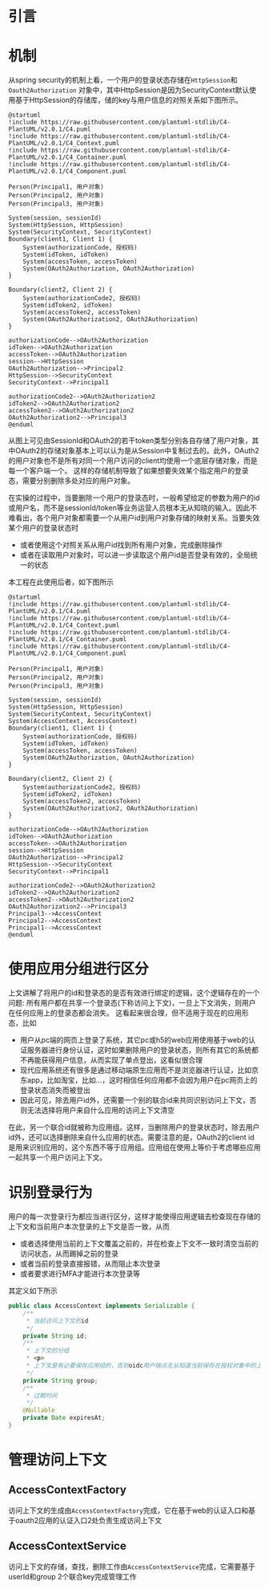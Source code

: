 # 引言

# 机制

从spring security的机制上看，一个用户的登录状态存储在`HttpSession`和`Oauth2Authorization`
对象中，其中HttpSession是因为SecurityContext默认使用基于HttpSession的存储库，储的key与用户信息的对照关系如下图所示。

```plantuml
@startuml
!include https://raw.githubusercontent.com/plantuml-stdlib/C4-PlantUML/v2.0.1/C4.puml
!include https://raw.githubusercontent.com/plantuml-stdlib/C4-PlantUML/v2.0.1/C4_Context.puml
!include https://raw.githubusercontent.com/plantuml-stdlib/C4-PlantUML/v2.0.1/C4_Container.puml
!include https://raw.githubusercontent.com/plantuml-stdlib/C4-PlantUML/v2.0.1/C4_Component.puml

Person(Principal1, 用户对象)
Person(Principal2, 用户对象)
Person(Principal3, 用户对象)

System(session, sessionId)
System(HttpSession, HttpSession)
System(SecurityContext, SecurityContext)
Boundary(client1, Client 1) {
    System(authorizationCode, 授权码)
    System(idToken, idToken)
    System(accessToken, accessToken)
    System(OAuth2Authorization, OAuth2Authorization)
}

Boundary(client2, Client 2) {
    System(authorizationCode2, 授权码)
    System(idToken2, idToken)
    System(accessToken2, accessToken)
    System(OAuth2Authorization2, OAuth2Authorization)
}

authorizationCode-->OAuth2Authorization
idToken-->OAuth2Authorization
accessToken-->OAuth2Authorization
session-->HttpSession
OAuth2Authorization-->Principal2
HttpSession-->SecurityContext
SecurityContext-->Principal1

authorizationCode2-->OAuth2Authorization2
idToken2-->OAuth2Authorization2
accessToken2-->OAuth2Authorization2
OAuth2Authorization2-->Principal3
@enduml
```

从图上可见由SessionId和OAuth2的若干token类型分别各自存储了用户对象，其中OAuth2的存储对象基本上可以认为是从Session中复制过去的。此外，OAuth2的用户对象也不是所有对同一个用户访问的client均使用一个底层存储对象，而是每一个客户端一个。
这样的存储机制导致了如果想要失效某个指定用户的登录态，需要分别删除多处对应的用户对象。

在实操的过程中，当要删除一个用户的登录态时，一般希望给定的参数为用户的id或用户名，而不是sessionId/token等业务运营人员根本无从知晓的输入。因此不难看出，各个用户对象都需要一个从用户id到用户对象存储的映射关系。当要失效某个用户的登录状态时

* 或者使用这个对照关系从用户id找到所有用户对象，完成删除操作
* 或者在读取用户对象时，可以进一步读取这个用户id是否登录有效的，全局统一的状态

本工程在此使用后者，如下图所示

```plantuml
@startuml
!include https://raw.githubusercontent.com/plantuml-stdlib/C4-PlantUML/v2.0.1/C4.puml
!include https://raw.githubusercontent.com/plantuml-stdlib/C4-PlantUML/v2.0.1/C4_Context.puml
!include https://raw.githubusercontent.com/plantuml-stdlib/C4-PlantUML/v2.0.1/C4_Container.puml
!include https://raw.githubusercontent.com/plantuml-stdlib/C4-PlantUML/v2.0.1/C4_Component.puml

Person(Principal1, 用户对象)
Person(Principal2, 用户对象)
Person(Principal3, 用户对象)

System(session, sessionId)
System(HttpSession, HttpSession)
System(SecurityContext, SecurityContext)
System(AccessContext, AccessContext)
Boundary(client1, Client 1) {
    System(authorizationCode, 授权码)
    System(idToken, idToken)
    System(accessToken, accessToken)
    System(OAuth2Authorization, OAuth2Authorization)
}

Boundary(client2, Client 2) {
    System(authorizationCode2, 授权码)
    System(idToken2, idToken)
    System(accessToken2, accessToken)
    System(OAuth2Authorization2, OAuth2Authorization)
}

authorizationCode-->OAuth2Authorization
idToken-->OAuth2Authorization
accessToken-->OAuth2Authorization
session-->HttpSession
OAuth2Authorization-->Principal2
HttpSession-->SecurityContext
SecurityContext-->Principal1

authorizationCode2-->OAuth2Authorization2
idToken2-->OAuth2Authorization2
accessToken2-->OAuth2Authorization2
OAuth2Authorization2-->Principal3
Principal3-->AccessContext
Principal2-->AccessContext
Principal1-->AccessContext
@enduml
```

# 使用应用分组进行区分

上文讲解了将用户的id和登录态的是否有效进行绑定的逻辑，这个逻辑存在的一个问题: 所有用户都在共享一个登录态(下称访问上下文)，一旦上下文消失，则用户在任何应用上的登录态都会消失。 这看起来很合理，但不适用于现在的应用形态，比如

* 用户从pc端的网页上登录了系统，其它pc或h5的web应用使用基于web的认证服务器进行身份认证，这时如果删除用户的登录状态，则所有其它的系统都不再能获得用户信息，从而实现了单点登出，这看似很合理
* 现代应用系统还有很多是通过移动端原生应用而不是浏览器进行认证，比如京东app，比如淘宝，比如...，这时相信任何应用都不会因为用户在pc网页上的登录状态消失而被登出
* 因此可见，除去用户id外，还需要一个别的联合id来共同识别访问上下文，否则无法选择将用户来自什么应用的访问上下文清空

在此，另一个联合id就被称为应用组。这样，当删除用户的登录状态时，除去用户id外，还可以选择删除来自什么应用的状态。需要注意的是，OAuth2的client
id是用来识别应用的，这个东西不等于应用组。应用组在使用上等价于考虑哪些应用一起共享一个用户访问上下文。

# 识别登录行为

用户的每一次登录行为都应当进行区分，这样才能使得应用逻辑去检查现在存储的上下文和当前用户本次登录的上下文是否一致，从而

* 或者选择使用当前的上下文覆盖之前的，并在检查上下文不一致时清空当前的访问状态，从而踢掉之前的登录
* 或者当前的登录直接报错，从而阻止本次登录
* 或者要求进行MFA才能进行本次登录等

其定义如下所示

```java
public class AccessContext implements Serializable {
    /**
     * 当前访问上下文的id
     */
    private String id;
    /**
     * 上下文的分组
     * <p>
     * 上下文是有必要保存应用组的，否则oidc用户端点无从知道当前保存在授权对象中的上下文是对应什么分组的
     */
    private String group;
    /**
     * 过期时间
     */
    @Nullable
    private Date expiresAt;
}
```

# 管理访问上下文

## AccessContextFactory

访问上下文的生成由`AccessContextFactory`完成，它在基于web的认证入口和基于oauth2应用的认证入口2处负责生成访问上下文

## AccessContextService

访问上下文的存储，查找，删除工作由`AccessContextService`完成，它需要基于userId和group 2个联合key完成管理工作



